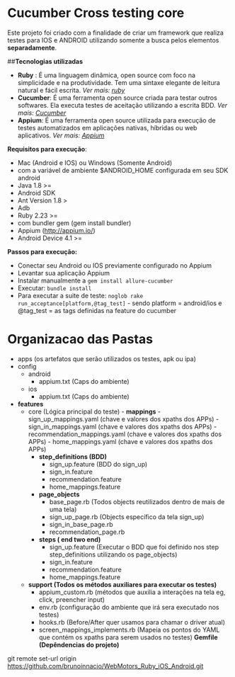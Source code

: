 

Cucumber Cross testing core
================================

Este projeto foi criado com a finalidade de criar um framework que realiza testes para IOS e ANDROID utilizando somente a busca pelos elementos **separadamente**.

##**Tecnologias utilizadas**
 
 - **Ruby** : É uma linguagem dinâmica, open source com foco na simplicidade e na produtividade. Tem uma sintaxe elegante de leitura natural e fácil escrita. *Ver mais: [ruby](https://www.ruby-lang.org/pt/)*
 - **Cucumber**: É uma ferramenta open source criada para testar outros softwares. Ela executa testes de aceitação utilizando a escrita BDD. *Ver mais: [Cucumber](cucumber.io)*
 - **Appium**: É uma ferramenta open source utilizada para execução de testes automatizados em aplicações nativas, híbridas ou web aplicativos. *Ver mais: [Appium](http://appium.io/)*

**Requisitos para execução**:

 - Mac (Android e IOS) ou Windows (Somente Android) 
  - com a variável de ambiente $ANDROID_HOME configurada em seu SDK android
 - Java 1.8 >=
 - Android SDK
 - Ant Version 1.8 >
 - Adb
 - Ruby 2.23 >=
 - com bundler gem (gem install bundler)
 - Appium (http://appium.io/)
 - Android Device 4.1 >=

**Passos para execução:**

 - Conectar seu Android ou IOS previamente configurado no Appium
 - Levantar sua aplicação Appium
 - Instalar manualmente a `gem install allure-cucumber`
 -  Executar: `bundle install`
 - Para executar a suite de teste: `noglob rake run_acceptance[platform,@tag_test]` - sendo platform = android/ios e @tag_test = as tags definidas na feature do cucumber

**Organizacao das Pastas**
================================
- apps (os artefatos que serão utilizados os testes, apk ou ipa)
- config
  - android
    - appium.txt (Caps do ambiente)
  - ios
    - appium.txt (Caps do ambiente)
- **features**
    - core (Lógica principal do teste)
          - **mappings**
             - sign_up_mappings.yaml (chave e valores dos xpaths dos APPs)
             - sign_in_mappings.yaml (chave e valores dos xpaths dos APPs)
             - recommendation_mappings.yaml (chave e valores dos xpaths dos APPs)
             - home_mappings.yaml (chave e valores dos xpaths dos APPs)
         - **step_definitions (BDD)**
             - sign_up.feature (BDD do sign_up)
             - sign_in.feature
             - recommendation.feature
             - home_mappings.feature
         - **page_objects**
             - base_page.rb (Todos objects reutilizados dentro de mais de uma tela)
             - sign_up_page.rb (Objects específico da tela sign_up)
             - sign_in_base_page.rb
             - recommendation_page.rb
         - **steps ( end two end)**
             - sign_up.feature (Executar o BDD que foi definido nos step step_definitions utilizando os page_objects)
             - sign_in.feature
             - recommendation.feature
             - home_mappings.feature
     - **support (Todos os métodos auxiliares para executar os testes)**
         - appium_custom.rb (métodos que auxilia a interações na tela eg, click, preencher input)
         - env.rb (configuração do ambiente que irá sera executado nos testes)
         - hooks.rb (Before/After quer usamos para chamar o driver atual)
         - screen_mappings_implements.rb (Mapeia os pontos do YAML que contém os xpaths para serem usados no testes)
**Gemfile (Depêndencias do projeto)**

git remote set-url origin https://github.com/brunoinnacio/WebMotors_Ruby_iOS_Android.git